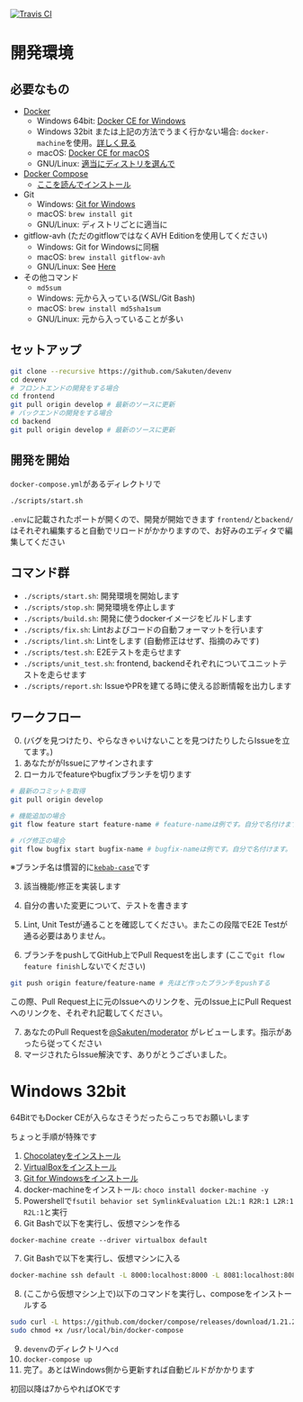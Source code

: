 
[![Travis CI](https://travis-ci.org/Sakuten/devenv.svg?branch=develop)](https://travis-ci.org/Sakuten/devenv)

# 開発環境

## 必要なもの

- [Docker](https://www.docker.com/)
   - Windows 64bit: [Docker CE for Windows](https://store.docker.com/editions/community/docker-ce-desktop-windows)
   - Windows 32bit または上記の方法でうまく行かない場合: `docker-machine`を使用。[詳しく見る](/README.md#windows-32bit)
   - macOS: [Docker CE for macOS](https://store.docker.com/editions/community/docker-ce-desktop-mac)
   - GNU/Linux: [適当にディストリを選んで](https://www.docker.com/community-edition#/download)
- [Docker Compose](https://github.com/docker/compose)
   - [ここを読んでインストール](https://docs.docker.com/compose/install/)
- Git
   - Windows: [Git for Windows](https://gitforwindows.org/)
   - macOS: `brew install git`
   - GNU/Linux: ディストリごとに適当に
- gitflow-avh (ただのgitflowではなくAVH Editionを使用してください)
   - Windows: Git for Windowsに同梱
   - macOS: `brew install gitflow-avh`
   - GNU/Linux: See [Here](https://github.com/petervanderdoes/gitflow-avh/wiki/Installing-on-Linux,-Unix,-etc.)
- その他コマンド
   - `md5sum`
    - Windows: 元から入っている(WSL/Git Bash)
    - macOS: `brew install md5sha1sum`
    - GNU/Linux: 元から入っていることが多い

## セットアップ

```bash
git clone --recursive https://github.com/Sakuten/devenv
cd devenv
# フロントエンドの開発をする場合
cd frontend
git pull origin develop # 最新のソースに更新
# バックエンドの開発をする場合
cd backend
git pull origin develop # 最新のソースに更新
```

## 開発を開始

`docker-compose.yml`があるディレクトリで

```bash
./scripts/start.sh
```

`.env`に記載されたポートが開くので、開発が開始できます
`frontend/`と`backend/`はそれぞれ編集すると自動でリロードがかかりますので、お好みのエディタで編集してください

## コマンド群

- `./scripts/start.sh`: 開発環境を開始します
- `./scripts/stop.sh`: 開発環境を停止します
- `./scripts/build.sh`: 開発に使うdockerイメージをビルドします
- `./scripts/fix.sh`: Lintおよびコードの自動フォーマットを行います
- `./scripts/lint.sh`: Lintをします (自動修正はせず、指摘のみです)
- `./scripts/test.sh`: E2Eテストを走らせます
- `./scripts/unit_test.sh`: frontend, backendそれぞれについてユニットテストを走らせます
- `./scripts/report.sh`: IssueやPRを建てる時に使える診断情報を出力します

## ワークフロー

0. (バグを見つけたり、やらなきゃいけないことを見つけたりしたらIssueを立てます。)
1. あなたががIssueにアサインされます
2. ローカルでfeatureやbugfixブランチを切ります
```bash
# 最新のコミットを取得
git pull origin develop
```

```bash
# 機能追加の場合
git flow feature start feature-name # feature-nameは例です。自分で名付けます。
```

```bash
# バグ修正の場合
git flow bugfix start bugfix-name # bugfix-nameは例です。自分で名付けます。
```

※ブランチ名は慣習的に[`kebab-case`](https://qiita.com/ybiquitous/items/75288bacb596a82a2805)です

3. 該当機能/修正を実装します

4. 自分の書いた変更について、テストを書きます

5. Lint, Unit Testが通ることを確認してください。またこの段階でE2E Testが通る必要はありません。

6. ブランチをpushしてGitHub上でPull Requestを出します (ここで`git flow feature finish`しないでください)
```bash
git push origin feature/feature-name # 先ほど作ったブランチをpushする
```

この際、Pull Request上に元のIssueへのリンクを、元のIssue上にPull Requestへのリンクを、それぞれ記載してください。

7. あなたのPull Requestを[@Sakuten/moderator](https://github.com/orgs/Sakuten/teams/moderator) がレビューします。指示があったら従ってください
8. マージされたらIssue解決です、ありがとうございました。

# Windows 32bit

64BitでもDocker CEが入らなさそうだったらこっちでお願いします

ちょっと手順が特殊です

1. [Chocolateyをインストール](https://chocolatey.org/install)
2. [VirtualBoxをインストール](https://www.virtualbox.org/wiki/Downloads)
3. [Git for Windowsをインストール](https://gitforwindows.org/)
4. docker-machineをインストール: `choco install docker-machine -y`
5. Powershellで`fsutil behavior set SymlinkEvaluation L2L:1 R2R:1 L2R:1 R2L:1`と実行
6. Git Bashで以下を実行し、仮想マシンを作る

```bach
docker-machine create --driver virtualbox default
```

7. Git Bashで以下を実行し、仮想マシンに入る

```bash
docker-machine ssh default -L 8000:localhost:8000 -L 8081:localhost:8081 -L 8888:localhost:8888
```

8. (ここから仮想マシン上で)以下のコマンドを実行し、composeをインストールする

```bash
sudo curl -L https://github.com/docker/compose/releases/download/1.21.2/docker-compose-$(uname -s)-$(uname -m) -o /usr/local/bin/docker-compose
sudo chmod +x /usr/local/bin/docker-compose
```

9. `devenv`のディレクトリへ`cd`
10. `docker-compose up`
11. 完了。あとはWindows側から更新すれば自動ビルドがかかります

初回以降は7からやればOKです
